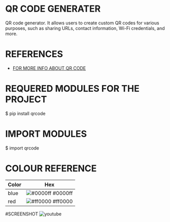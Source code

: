 
# QR CODE GENERATER

QR code generator. It allows users to create custom QR codes for various purposes, such as sharing URLs, contact information, Wi-Fi credentials, and more. 


# REFERENCES 

 - [FOR MORE INFO ABOUT QR CODE](https://www.geeksforgeeks.org/qr-code-generator/)


# REQUERED  MODULES FOR THE PROJECT 

$ pip install qrcode

# IMPORT MODULES 

$ import qrcode

# COLOUR REFERENCE 

| Color             | Hex                                                  |
| ----------------- | -----------------------------------------------------|
| blue  | ![#0000ff](https://via.placeholder.com/10/0000ff?text=+) #0000ff |
| red   | ![#ff0000](https://via.placeholder.com/10/ff0000?text=+) #ff0000 |


#SCREENSHOT 
![youtube](https://github.com/VishalRock04/QR-CODE/assets/133562727/e452d6cf-e26a-4912-8d2c-ec330b402657)


